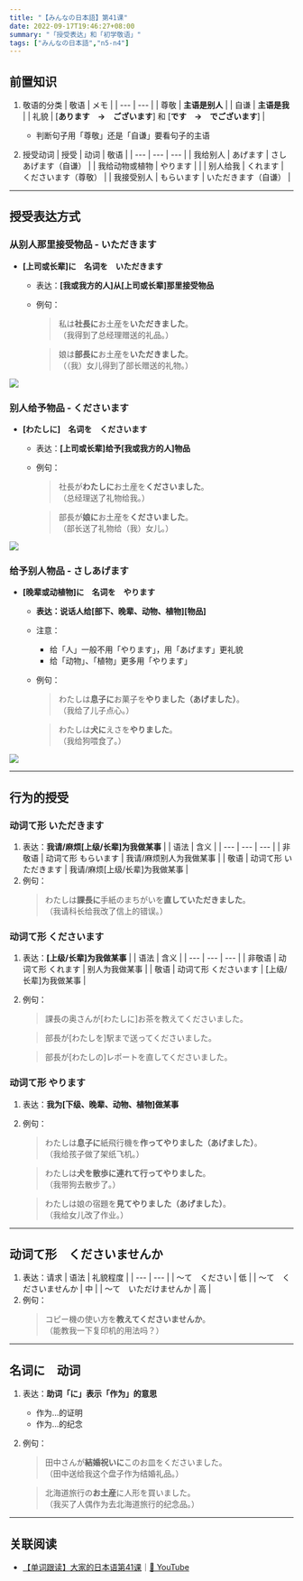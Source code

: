 ```yaml
---
title: "【みんなの日本語】第41课"
date: 2022-09-17T19:46:27+08:00
summary: "「授受表达」和「初学敬语」"
tags: ["みんなの日本語","n5-n4"]
---
```


## 前置知识
1. 敬语的分类
    | 敬语 | メモ |
    | --- | --- |
    | 尊敬 | **主语是别人** |
    | 自谦 | **主语是我** |
    | 礼貌 | [**あります　→　ございます**] 和 [**です　→　でございます**] |
    - 判断句子用「尊敬」还是「自谦」要看句子的主语

2. 授受动词
    | 授受 | 动词 | 敬语 |
    | --- | --- | --- |
    | 我给别人 | あげます | さしあげます（自谦） |
    | 我给动物或植物 | やります | |
    | 别人给我 | くれます | くださいます（尊敬） |
    | 我接受别人 | もらいます | いただきます（自谦） |
    
---
## 授受表达方式

### 从别人那里接受物品 - いただきます
- **[上司或长辈]に　名词を　いただきます** 
    - 表达：**[我或我方的人]从[上司或长辈]那里接受物品**
    - 例句：
        > 私は**社長に**お土産を**いただきました**。  
         （我得到了总经理赠送的礼品。）

        > 娘は**部長に**お土産を**いただきました**。  
         （（我）女儿得到了部长赠送的礼物。）

![](/memo/41/recieve-from.jpg)


### 别人给予物品 - くださいます
- **[わたしに]　名词を　くださいます**
    - 表达：**[上司或长辈]给予[我或我方的人]物品**
    - 例句：
        > 社長が**わたしに**お土産を**くださいました**。  
         （总经理送了礼物给我。）
        
        > 部長が**娘に**お土産を**くださいました**。  
         （部长送了礼物给（我）女儿。）

![](/memo/41/people-give-it-to-me.jpg)


### 给予别人物品 - さしあげます
- **[晚辈或动植物]に　名词を　やります**
    - **表达：说话人给[部下、晚辈、动物、植物][物品]**
    - 注意：
        - 给「人」一般不用「やります」，用「あげます」更礼貌
        - 给「动物」、「植物」更多用「やります」
    - 例句：
        > わたしは**息子に**お菓子を**やりました（あげました）**。  
         （我给了儿子点心。）

        > わたしは**犬に**えさを**やりました**。  
         （我给狗喂食了。）

![](/memo/41/give-it-to.jpg)

---
## 行为的授受

### 动词て形 いただきます
1. 表达：**我请/麻烦[上级/长辈]为我做某事**
    |  | 语法 | 含义 |
    | --- | --- | --- |
    | 非敬语 | 动词て形 もらいます | 我请/麻烦别人为我做某事 |
    | 敬语 | 动词て形 いただきます | 我请/麻烦[上级/长辈]为我做某事 |
2. 例句：
    > わたしは**課長に**手紙のまちがいを**直していただきました**。  
     （我请科长给我改了信上的错误。）


### 动词て形 くださいます
1. 表达：**[上级/长辈]为我做某事**
    |  | 语法 | 含义 |
    | --- | --- | --- |
    | 非敬语 | 动词て形 くれます | 别人为我做某事 |
    | 敬语 | 动词て形 くださいます | [上级/长辈]为我做某事 |
2. 例句：
    > 課長の奥さんが[わたしに]お茶を教えてくださいました。

    > 部長が[わたしを]駅まで送ってくださいました。

    > 部長が[わたしの]レポートを直してくださいました。


### 动词て形 やります
1. 表达：**我为[下级、晚辈、动物、植物]做某事**
2. 例句：
    > わたしは**息子に**紙飛行機を**作ってやりました（あげました）**。  
     （我给孩子做了架纸飞机。）

    > わたしは**犬を散歩に連れて行ってやりました**。  
     （我带狗去散步了。）

    > わたしは娘の宿題を**見てやりました（あげました）**。  
     （我给女儿改了作业。）

---
## 动词て形　くださいませんか
1. 表达：请求
    | 语法 | 礼貌程度 |
    | --- | --- |
    | 〜て　ください | 低 |
    | 〜て　くださいませんか | 中 |
    | 〜て　いただけませんか | 高 |
2. 例句：
    > コピー機の使い方を**教えてくださいませんか**。  
     （能教我一下复印机的用法吗？）

---
## 名词に　动词
1. 表达：**助词「に」表示「作为」的意思**
    - 作为...的证明
    - 作为...的纪念
2. 例句：
    > 田中さんが**結婚祝いに**このお皿をくださいました。  
     （田中送给我这个盘子作为结婚礼品。）

    > 北海道旅行の**お土産**に人形を買いました。  
     （我买了人偶作为去北海道旅行的纪念品。）

---
## 关联阅读
- [【单词跟读】大家的日本语第41课](https://www.bilibili.com/video/BV1G34y1e7RA?p=41)｜[🔗 YouTube]()